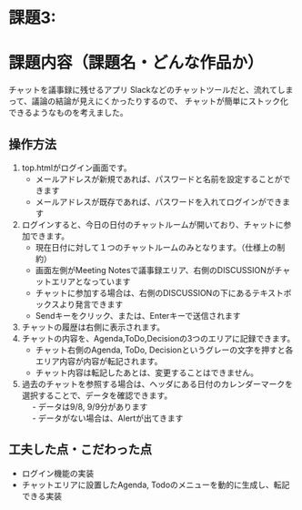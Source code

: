 # 課題3:
# 課題内容（課題名・どんな作品か）
 チャットを議事録に残せるアプリ
 Slackなどのチャットツールだと、流れてしまって、議論の結論が見えにくかったりするので、
 チャットが簡単にストック化できるようなものを考えました。
 ## 操作方法
 1. top.htmlがログイン画面です。
    - メールアドレスが新規であれば、パスワードと名前を設定することができます
    - メールアドレスが既存であれば、パスワードを入れてログインができます
 2. ログインすると、今日の日付のチャットルームが開いており、チャットに参加できます。
    - 現在日付に対して１つのチャットルームのみとなります。（仕様上の制約）
    - 画面左側がMeeting Notesで議事録エリア、右側のDISCUSSIONがチャットエリアとなっています
    - チャットに参加する場合は、右側のDISCUSSIONの下にあるテキストボックスより発言できます
    - Sendキーをクリック、または、Enterキーで送信されます
 3. チャットの履歴は右側に表示されます。<br>
 4. チャットの内容を、Agenda,ToDo,Decisionの3つのエリアに記録できます。<br>
    - チャット右側のAgenda, ToDo, Decisionというグレーの文字を押すと各エリア内容が内容が転記されます。　<br>
    - チャット内容は転記したあとは、変更することはできません。<br>
 5. 過去のチャットを参照する場合は、ヘッダにある日付のカレンダーマークを選択することで、データを確認できます。　<br>
 　  - データは9/8, 9/9分があります <br>
 　  - データがない場合は、Alertが出てきます <br>

## 工夫した点・こだわった点
- ログイン機能の実装 <br>
- チャットエリアに設置したAgenda, Todoのメニューを動的に生成し、転記できる実装<br>

